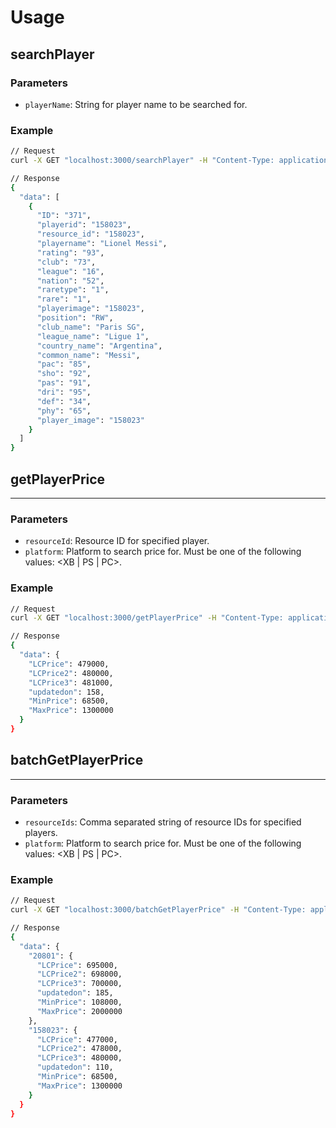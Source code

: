 # Usage

## searchPlayer

### Parameters

- `playerName`: String for player name to be searched for.

### Example

```bash
// Request
curl -X GET "localhost:3000/searchPlayer" -H "Content-Type: application/json" -d '{"playerName": "Lionel Messi"}'

// Response
{
  "data": [
    {
      "ID": "371",
      "playerid": "158023",
      "resource_id": "158023",
      "playername": "Lionel Messi",
      "rating": "93",
      "club": "73",
      "league": "16",
      "nation": "52",
      "raretype": "1",
      "rare": "1",
      "playerimage": "158023",
      "position": "RW",
      "club_name": "Paris SG",
      "league_name": "Ligue 1",
      "country_name": "Argentina",
      "common_name": "Messi",
      "pac": "85",
      "sho": "92",
      "pas": "91",
      "dri": "95",
      "def": "34",
      "phy": "65",
      "player_image": "158023"
    }
  ]
}
```

## getPlayerPrice

---

### Parameters

- `resourceId`: Resource ID for specified player.
- `platform`: Platform to search price for. Must be one of the following values: <XB | PS | PC>.

### Example

```bash
// Request
curl -X GET "localhost:3000/getPlayerPrice" -H "Content-Type: application/json" -d '{"resourceId": 158023, "platform": "XB"}'

// Response
{
  "data": {
    "LCPrice": 479000,
    "LCPrice2": 480000,
    "LCPrice3": 481000,
    "updatedon": 158,
    "MinPrice": 68500,
    "MaxPrice": 1300000
  }
}
```

## batchGetPlayerPrice

---

### Parameters

- `resourceIds`: Comma separated string of resource IDs for specified players.
- `platform`: Platform to search price for. Must be one of the following values: <XB | PS | PC>.

### Example

```bash
// Request
curl -X GET "localhost:3000/batchGetPlayerPrice" -H "Content-Type: application/json" -d '{"resourceIds": "158023,20801", "platform": "XB"}'

// Response
{
  "data": {
    "20801": {
      "LCPrice": 695000,
      "LCPrice2": 698000,
      "LCPrice3": 700000,
      "updatedon": 185,
      "MinPrice": 108000,
      "MaxPrice": 2000000
    },
    "158023": {
      "LCPrice": 477000,
      "LCPrice2": 478000,
      "LCPrice3": 480000,
      "updatedon": 110,
      "MinPrice": 68500,
      "MaxPrice": 1300000
    }
  }
}
```
